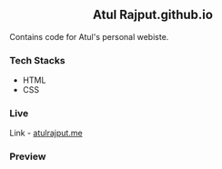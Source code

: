 <h2 align="center"> Atul Rajput.github.io</h2>

Contains code for Atul's personal webiste.



### Tech Stacks
- HTML
- CSS

### Live
Link - [atulrajput.me](http://atulrajput.me/)

### Preview
[](file:///home/atul/Pictures/portscreen.png)
